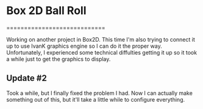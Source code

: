 # Box 2D Ball Roll
============================

Working on another project in Box2D. This time I'm also trying to connect it up to use IvanK graphics engine so I can do it the proper way. Unfortunately, I experienced some technical diffulties getting it up so it took a while just to get the graphics to display.


## Update #2
Took a while, but I finally fixed the problem I had. Now I can actually make something out of this, but it'll take a little while to configure everything.